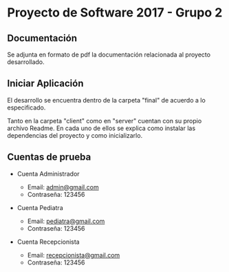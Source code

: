 # Proyecto de Software 2017 - Grupo 2

## Documentación

Se adjunta en formato de pdf la documentación relacionada al proyecto desarrollado. 

## Iniciar Aplicación

El desarrollo se encuentra dentro de la carpeta "final" de acuerdo a lo especificado.

Tanto en la carpeta "client" como en "server" cuentan con su propio archivo Readme.
En cada uno de ellos se explica como instalar las dependencias del proyecto y como inicializarlo.

## Cuentas de prueba

* Cuenta Administrador
  * Email: admin@gmail.com
  * Contraseña: 123456

* Cuenta Pediatra
  * Email: pediatra@gmail.com
  * Contraseña: 123456

* Cuenta Recepcionista
  * Email: recepcionista@gmail.com
  * Contraseña: 123456